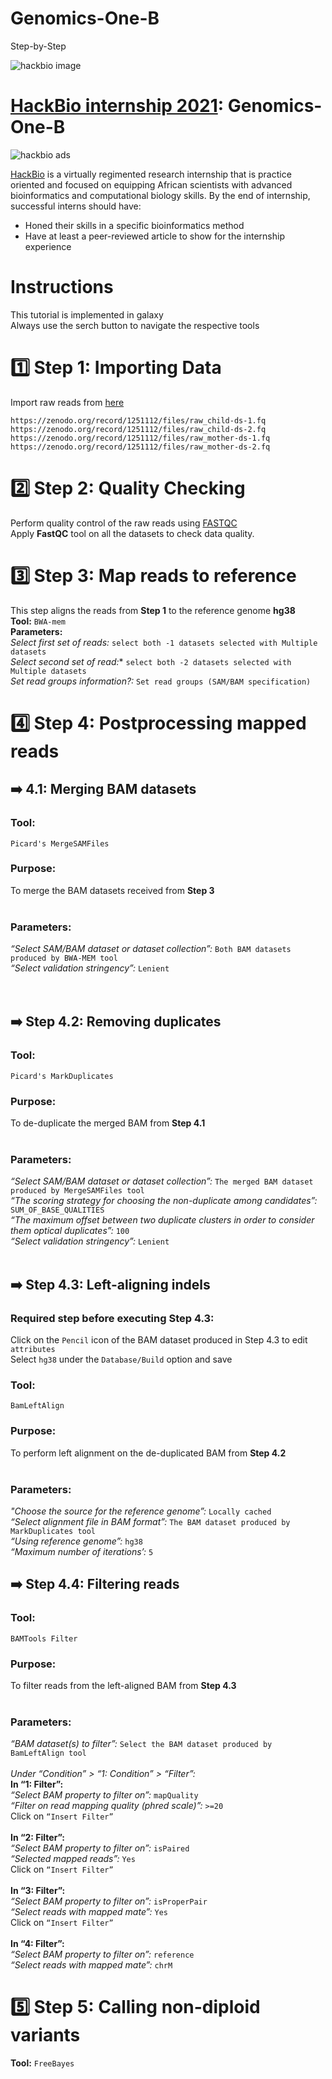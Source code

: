 # Genomics-One-B
Step-by-Step 

![hackbio image](https://media-exp1.licdn.com/dms/image/C561BAQHKcVQGbcedOA/company-background_10000/0/1598491473588?e=2159024400&v=beta&t=rxECjvQ_YSc28Dn0n9YOtDoFFmvXjatRiqc__C2mpU0)

# [HackBio internship 2021](https://thehackbio.com/):  Genomics-One-B
![hackbio ads](https://pbs.twimg.com/media/E5k_rKIWEAcaG_-.jpg)

[HackBio](https://thehackbio.com/) is a virtually regimented research internship that is practice oriented and focused on equipping African scientists with advanced bioinformatics and computational biology skills. By the end of internship, successful interns should have:
- Honed their skills in a specific bioinformatics method
- Have at least a peer-reviewed article to show for the internship experience

# Instructions  
This tutorial is implemented in galaxy  
Always use the serch button to navigate the respective tools  

# 1️⃣ Step 1: Importing Data
Import raw reads from [here](https://zenodo.org/record/1251112)

```
https://zenodo.org/record/1251112/files/raw_child-ds-1.fq
https://zenodo.org/record/1251112/files/raw_child-ds-2.fq
https://zenodo.org/record/1251112/files/raw_mother-ds-1.fq
https://zenodo.org/record/1251112/files/raw_mother-ds-2.fq
```

# 2️⃣ Step 2: Quality Checking  
Perform quality control of the raw reads using [FASTQC](https://www.bioinformatics.babraham.ac.uk/projects/fastqc/)  
Apply **FastQC** tool on all the datasets to check data quality.  

# 3️⃣ Step 3: Map reads to reference  
This step aligns the reads from **Step 1** to the reference genome **hg38**    
**Tool:** ``BWA-mem``
<br/>
**Parameters:**<br/>
*Select first set of reads:* `select both -1 datasets selected with Multiple datasets` <br/>
*Select second set of read:** `select both -2 datasets selected with Multiple datasets`<br/>
*Set read groups information?:* `Set read groups (SAM/BAM specification)`<br/>

# 4️⃣ Step 4: Postprocessing mapped reads

## ➡️ 4.1: Merging BAM datasets

### Tool:<br/>
``Picard's MergeSAMFiles``<br/>
### Purpose:<br/>
To merge the BAM datasets received from **Step 3**<br/>
<br/>
### Parameters:<br/>
*“Select SAM/BAM dataset or dataset collection”:* `Both BAM datasets produced by BWA-MEM tool`<br/>
*“Select validation stringency”:* `Lenient`<br/>  
<br/>
## ➡️ Step 4.2: Removing duplicates

### Tool:<br/>
``Picard's MarkDuplicates``<br/>
### Purpose:<br/>
To de-duplicate the merged BAM from **Step 4.1**<br/>
<br/>
### Parameters:<br/>
*“Select SAM/BAM dataset or dataset collection”:* ``The merged BAM dataset produced by MergeSAMFiles tool``<br/>
*“The scoring strategy for choosing the non-duplicate among candidates”:* ``SUM_OF_BASE_QUALITIES``<br/>
*“The maximum offset between two duplicate clusters in order to consider them optical duplicates”:* ``100``<br/>
*“Select validation stringency”:* ``Lenient``<br/>
<br/>
## ➡️ Step 4.3: Left-aligning indels

### Required step before executing Step 4.3:<br/>
Click on the ``Pencil`` icon of the BAM dataset produced in Step 4.3 to edit ``attributes`` <br/>
Select `hg38` under the `Database/Build` option and save

### Tool:<br/>
``BamLeftAlign``<br/>
### Purpose:<br/>
To perform left alignment on the de-duplicated BAM from **Step 4.2**<br/>
<br/>
### Parameters:<br/>
*"Choose the source for the reference genome”:* ``Locally cached``<br/>
*“Select alignment file in BAM format”:* ``The BAM dataset produced by MarkDuplicates tool``<br/>
*“Using reference genome”:* ``hg38``<br/>
*“Maximum number of iterations’:* ``5``<br/>


## ➡️ Step 4.4: Filtering reads

### Tool:<br/>
``BAMTools Filter``<br/>
### Purpose:<br/>
To filter reads from the left-aligned BAM from **Step 4.3**<br/>
<br/>
### Parameters:<br/>
*“BAM dataset(s) to filter”:* ``Select the BAM dataset produced by BamLeftAlign tool``<br/>
<br/>
*Under “Condition” > “1: Condition” > “Filter”:*<br/>
**In “1: Filter”:**<br/>
*“Select BAM property to filter on”:* ``mapQuality``<br/>
*“Filter on read mapping quality (phred scale)”:* ``>=20``<br/>
Click on ``“Insert Filter”``<br/>
<br/>
**In “2: Filter”:**<br/>
*“Select BAM property to filter on”:* ``isPaired``<br/>
*“Selected mapped reads”:* ``Yes``<br/>
Click on ``“Insert Filter”``<br/>
<br/>
**In “3: Filter”:**<br/>
*“Select BAM property to filter on”:* ``isProperPair``<br/>
*“Select reads with mapped mate”:* ``Yes``<br/>
Click on ``“Insert Filter”``<br/>
<br/>
**In “4: Filter”:**<br/>
*“Select BAM property to filter on”:* ``reference``<br/>
*“Select reads with mapped mate”:* ``chrM``<br/>


# 5️⃣ Step 5: Calling non-diploid variants  
**Tool:** ``FreeBayes``  




